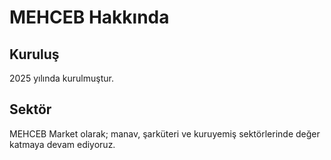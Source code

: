 # MEHCEB Hakkında

## Kuruluş

2025 yılında kurulmuştur.


## Sektör

MEHCEB Market olarak; manav, şarküteri ve kuruyemiş sektörlerinde değer katmaya devam ediyoruz.
